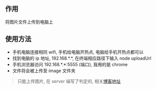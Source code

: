 ## 作用

将图片文件上传到电脑上

## 使用方法

- 手机电脑连接相同 wifi, 手机给电脑开热点, 电脑给手机开热点都可以
- 找到电脑的 ip 地址, 192.168.\*.\*, 在终端相应路径下输入 node uploadUrl
- 手机浏览器访问 192.168.\*.\*:5555 (端口), 我用的是 chrome
- 文件将会被上传至 image 文件夹

> 只能上传图片, 在 server 端写了判定的, 相关[博客地址]()
